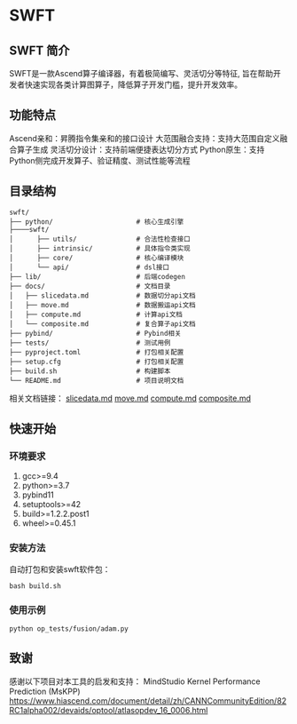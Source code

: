 # SWFT

## SWFT 简介
SWFT是一款Ascend算子编译器，有着极简编写、灵活切分等特征, 旨在帮助开发者快速实现各类计算图算子，降低算子开发门槛，提升开发效率。

## 功能特点
Ascend亲和：昇腾指令集亲和的接口设计
大范围融合支持：支持大范围自定义融合算子生成
灵活切分设计：支持前端便捷表达切分方式
Python原生：支持Python侧完成开发算子、验证精度、测试性能等流程

## 目录结构
```shell
swft/
├── python/                     # 核心生成引擎
├────swft/
│      ├── utils/               # 合法性检查接口
│      ├── intrinsic/           # 具体指令类实现
│      ├── core/                # 核心编译模块
│      └── api/                 # dsl接口
├── lib/                        # 后端codegen
├── docs/                       # 文档目录
│   ├── slicedata.md            # 数据切分api文档
│   ├── move.md                 # 数据搬运api文档
│   ├── compute.md              # 计算api文档
│   └── composite.md            # 复合算子api文档
├── pybind/                     # Pybind相关
├── tests/                      # 测试用例
├── pyproject.toml              # 打包相关配置
├── setup.cfg                   # 打包相关配置
├── build.sh                    # 构建脚本
└── README.md                   # 项目说明文档

```
相关文档链接：
[slicedata.md](docs/slicedata.md)
[move.md](docs/move.md)
[compute.md](docs/compute.md)
[composite.md](docs/composite.md)

## 快速开始
### 环境要求
1. gcc>=9.4
2. python>=3.7
3. pybind11
4. setuptools>=42
5. build>=1.2.2.post1
6. wheel>=0.45.1

### 安装方法
自动打包和安装swft软件包：
```shell
bash build.sh
```
### 使用示例
```shell
python op_tests/fusion/adam.py
```
## 致谢
感谢以下项目对本工具的启发和支持：
    MindStudio Kernel Performance Prediction (MsKPP)
    https://www.hiascend.com/document/detail/zh/CANNCommunityEdition/82RC1alpha002/devaids/optool/atlasopdev_16_0006.html

